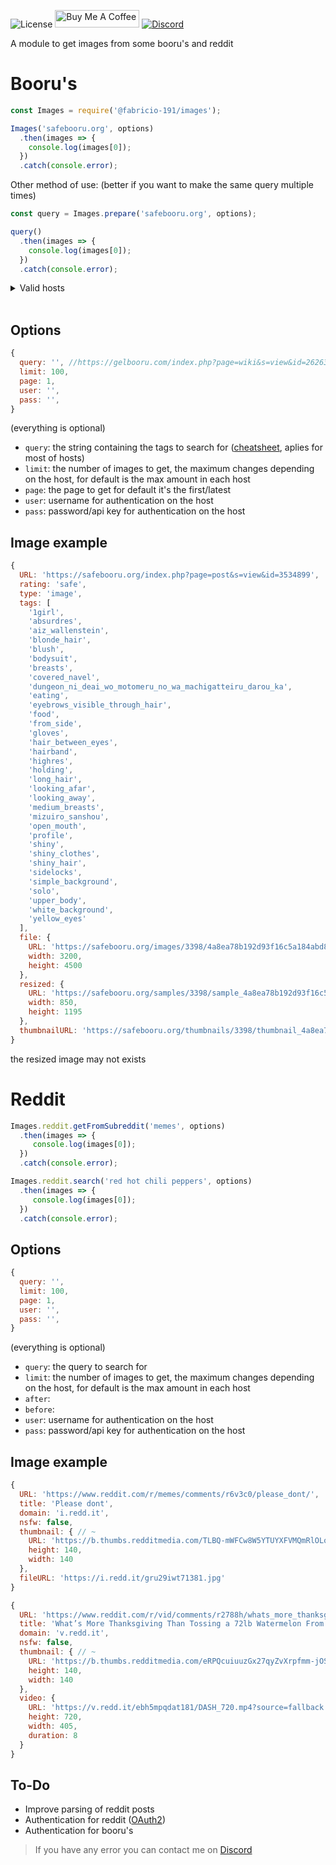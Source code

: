 ![License](https://img.shields.io/badge/License-Apache%202.0-blue.svg?color=white&style=for-the-badge)
<a href="https://www.buymeacoffee.com/Fabricio191" target="_blank"><img src="https://cdn.buymeacoffee.com/buttons/default-orange.png" alt="Buy Me A Coffee" height="28" width="135"></a>
[![Discord](https://img.shields.io/discord/555535212461948936?style=for-the-badge&color=7289da)](https://discord.gg/zrESMn6)

A module to get images from some booru's and reddit

# Booru's

```js
const Images = require('@fabricio-191/images');

Images('safebooru.org', options)
  .then(images => {
    console.log(images[0]);
  })
  .catch(console.error);
```

Other method of use: (better if you want to make the same query multiple times)

```js
const query = Images.prepare('safebooru.org', options);

query()
  .then(images => {
    console.log(images[0]);
  })
  .catch(console.error);
```

<details>
<summary>Valid hosts</summary>
</br>

```js
console.log(Images.hosts);

/*
[
  'gelbooru.com',       
  'safebooru.donmai.us',
  'safebooru.org',      
  'danbooru.donmai.us', 
  'rule34.paheal.net',  
  'rule34.xxx',
  'lolibooru.moe',      
  'e621.net',
  'e926.net',
  'xbooru.com',
  'derpibooru.org',     
  'tbib.org',
  'yande.re',
  'hypnohub.net',       
  'konachan.com',       
  'konachan.net',
  'mspabooru.com',
  'www.sakugabooru.com',
  'shimmie.shishnet.org',
  'booru.allthefallen.moe',
  'cascards.fluffyquack.com',
  'www.booru.realmofastra.ca'
]
*/
```

</br>
</details>
</br>

## Options

```js
{
  query: '', //https://gelbooru.com/index.php?page=wiki&s=view&id=26263
  limit: 100,
  page: 1,
  user: '',
  pass: '',
}
```

(everything is optional)

* `query`: the string containing the tags to search for ([cheatsheet](https://gelbooru.com/index.php?page=wiki&s=view&id=26263), aplies for most of hosts)
* `limit`: the number of images to get, the maximum changes depending on the host, for default is the max amount in each host
* `page`: the page to get for default it's the first/latest
* `user`: username for authentication on the host
* `pass`: password/api key for authentication on the host

## Image example

```js
{
  URL: 'https://safebooru.org/index.php?page=post&s=view&id=3534899',
  rating: 'safe',
  type: 'image',
  tags: [
    '1girl',
    'absurdres',
    'aiz_wallenstein',
    'blonde_hair',
    'blush',
    'bodysuit',
    'breasts',
    'covered_navel',
    'dungeon_ni_deai_wo_motomeru_no_wa_machigatteiru_darou_ka',  
    'eating',
    'eyebrows_visible_through_hair',
    'food',
    'from_side',
    'gloves',
    'hair_between_eyes',
    'hairband',
    'highres',
    'holding',
    'long_hair',
    'looking_afar',
    'looking_away',
    'medium_breasts',
    'mizuiro_sanshou',
    'open_mouth',
    'profile',
    'shiny',
    'shiny_clothes',
    'shiny_hair',
    'sidelocks',
    'simple_background',
    'solo',
    'upper_body',
    'white_background',
    'yellow_eyes'
  ],
  file: {
    URL: 'https://safebooru.org/images/3398/4a8ea78b192d93f16c5a184abd82e33a9d909219.jpg',
    width: 3200,
    height: 4500
  },
  resized: {
    URL: 'https://safebooru.org/samples/3398/sample_4a8ea78b192d93f16c5a184abd82e33a9d909219.jpg',
    width: 850,
    height: 1195
  },
  thumbnailURL: 'https://safebooru.org/thumbnails/3398/thumbnail_4a8ea78b192d93f16c5a184abd82e33a9d909219.jpg'
}
```

the resized image may not exists

# Reddit

```js
Images.reddit.getFromSubreddit('memes', options)
  .then(images => {
     console.log(images[0]);
  })
  .catch(console.error);

Images.reddit.search('red hot chili peppers', options)
  .then(images => {
     console.log(images[0]);
  })
  .catch(console.error);
```

## Options

```js
{
  query: '',
  limit: 100,
  page: 1,
  user: '',
  pass: '',
}
```

(everything is optional)

* `query`: the query to search for
* `limit`: the number of images to get, the maximum changes depending on the host, for default is the max amount in each host
* `after`:
* `before`:
* `user`: username for authentication on the host
* `pass`: password/api key for authentication on the host

## Image example

```js
{
  URL: 'https://www.reddit.com/r/memes/comments/r6v3c0/please_dont/',
  title: 'Please dont',
  domain: 'i.redd.it',
  nsfw: false,
  thumbnail: { // ~
    URL: 'https://b.thumbs.redditmedia.com/TLBQ-mWFCw8W5YTUYXFVMQmRlOLolq9E3f1j2G29xXw.jpg', 
    height: 140,
    width: 140
  },
  fileURL: 'https://i.redd.it/gru29iwt71381.jpg'
}
```

```js
{
  URL: 'https://www.reddit.com/r/vid/comments/r2788h/whats_more_thanksgiving_than_tossing_a_72lb/',
  title: 'What’s More Thanksgiving Than Tossing a 72lb Watermelon From the Silo?',
  domain: 'v.redd.it',
  nsfw: false,
  thumbnail: { // ~
    URL: 'https://b.thumbs.redditmedia.com/eRPQcuiuuzGx27qyZvXrpfmm-jOSpqGplMoXXiPE57Y.jpg',   
    height: 140,
    width: 140
  },
  video: {
    URL: 'https://v.redd.it/ebh5mpqdat181/DASH_720.mp4?source=fallback',
    height: 720,
    width: 405,
    duration: 8
  }
}
```

## To-Do

* Improve parsing of reddit posts
* Authentication for reddit ([OAuth2](https://github.com/reddit-archive/reddit/wiki/OAuth2))
* Authentication for booru's

> If you have any error you can contact me on [Discord](https://discord.gg/zrESMn6)
